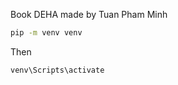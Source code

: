 Book DEHA made by Tuan Pham Minh
```bash
pip -m venv venv
```
Then
```bash
venv\Scripts\activate
```
